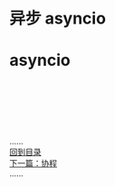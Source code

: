 # 异步 asyncio

# asyncio

<br />
<br />
<br />
<br />
<br />

......     
[回到目录](../Readme.md)   
[下一篇：协程](../coroutines/coroutines.md)    
......
